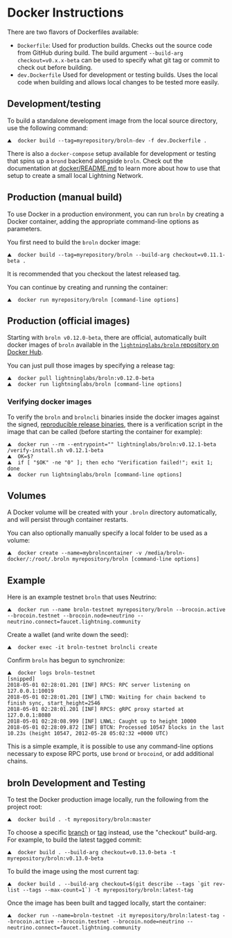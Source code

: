 # Docker Instructions

There are two flavors of Dockerfiles available:
 - `Dockerfile`: Used for production builds. Checks out the source code from
   GitHub during build. The build argument `--build-arg checkout=v0.x.x-beta`
   can be used to specify what git tag or commit to check out before building.
 - `dev.Dockerfile` Used for development or testing builds. Uses the local code
   when building and allows local changes to be tested more easily.

## Development/testing

To build a standalone development image from the local source directory, use the
following command:

```shell
⛰  docker build --tag=myrepository/broln-dev -f dev.Dockerfile .
```

There is also a `docker-compose` setup available for development or testing that
spins up a `brond` backend alongside `broln`. Check out the documentation at
[docker/README.md](../docker/README.md) to learn more about how to use that
setup to create a small local Lightning Network.

## Production (manual build)

To use Docker in a production environment, you can run `broln` by creating a
Docker container, adding the appropriate command-line options as parameters.

You first need to build the `broln` docker image:

```shell
⛰  docker build --tag=myrepository/broln --build-arg checkout=v0.11.1-beta .
```

It is recommended that you checkout the latest released tag.

You can continue by creating and running the container:

```shell
⛰  docker run myrepository/broln [command-line options]
```

## Production (official images)

Starting with `broln v0.12.0-beta`, there are official, automatically built docker
images of `broln` available in the
[`lightninglabs/broln` repository on Docker Hub](https://hub.docker.com/r/lightninglabs/broln).

You can just pull those images by specifying a release tag:

```shell
⛰  docker pull lightninglabs/broln:v0.12.0-beta
⛰  docker run lightninglabs/broln [command-line options]
```

### Verifying docker images

To verify the `broln` and `brolncli` binaries inside the docker images against the
signed, [reproducible release binaries](release.md), there is a verification
script in the image that can be called (before starting the container for
example):

```shell
⛰  docker run --rm --entrypoint="" lightninglabs/broln:v0.12.1-beta /verify-install.sh v0.12.1-beta
⛰  OK=$?
⛰  if [ "$OK" -ne "0" ]; then echo "Verification failed!"; exit 1; done
⛰  docker run lightninglabs/broln [command-line options]
```

## Volumes

A Docker volume will be created with your `.broln` directory automatically, and will
persist through container restarts.

You can also optionally manually specify a local folder to be used as a volume:

```shell
⛰  docker create --name=mybrolncontainer -v /media/broln-docker/:/root/.broln myrepository/broln [command-line options]
```

## Example

Here is an example testnet `broln` that uses Neutrino:

```shell
⛰  docker run --name broln-testnet myrepository/broln --brocoin.active --brocoin.testnet --brocoin.node=neutrino --neutrino.connect=faucet.lightning.community
```

Create a wallet (and write down the seed):

```shell
⛰  docker exec -it broln-testnet brolncli create
```

Confirm `broln` has begun to synchronize:

```shell
⛰  docker logs broln-testnet
[snipped]
2018-05-01 02:28:01.201 [INF] RPCS: RPC server listening on 127.0.0.1:10019
2018-05-01 02:28:01.201 [INF] LTND: Waiting for chain backend to finish sync, start_height=2546
2018-05-01 02:28:01.201 [INF] RPCS: gRPC proxy started at 127.0.0.1:8080
2018-05-01 02:28:08.999 [INF] LNWL: Caught up to height 10000
2018-05-01 02:28:09.872 [INF] BTCN: Processed 10547 blocks in the last 10.23s (height 10547, 2012-05-28 05:02:32 +0000 UTC)
```

This is a simple example, it is possible to use any command-line options necessary
to expose RPC ports, use `brond` or `brocoind`, or add additional chains.

## broln Development and Testing

To test the Docker production image locally, run the following from the project root:

```shell
⛰  docker build . -t myrepository/broln:master
```

To choose a specific [branch](https://github.com/brsuite/broln/branches) or [tag](https://hub.docker.com/r/lightninglabs/broln/tags?page=1&ordering=last_updated) instead, use the "checkout" build-arg. For example, to build the latest tagged commit:

```shell
⛰  docker build . --build-arg checkout=v0.13.0-beta -t myrepository/broln:v0.13.0-beta
```

To build the image using the most current tag:

```shell
⛰  docker build . --build-arg checkout=$(git describe --tags `git rev-list --tags --max-count=1`) -t myrepository/broln:latest-tag
```

Once the image has been built and tagged locally, start the container:

```shell
⛰  docker run --name=broln-testnet -it myrepository/broln:latest-tag --brocoin.active --brocoin.testnet --brocoin.node=neutrino --neutrino.connect=faucet.lightning.community
```
